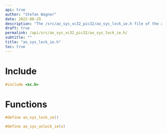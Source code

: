 ```yaml
---
api: true
author: "Stefan Wagner"
date: 2022-08-29
description: "The /src/ao_sys_xc32_pic32/ao_sys_lock_ie.h file of the ao real-time operating system."
draft: true
permalink: /api/src/ao_sys_xc32_pic32/ao_sys_lock_ie.h/
subtitle: ""
title: "ao_sys_lock_ie.h"
toc: true
---
```


# Include

```c
#include <xc.h>
```

# Functions

```c
#define ao_sys_lock_ie()
```

```c
#define ao_sys_unlock_ie(x)
```

